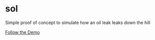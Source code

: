 # sol
Simple proof of concept to simulate how an oil leak leaks down the hill



<a href="https://storage.googleapis.com/static-slo/index.html?ise" target="blank">Follow the Demo</a>